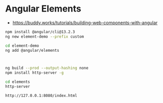 # Angular Elements

- https://buddy.works/tutorials/building-web-components-with-angular

```bash
npm install @angular/cli@13.2.3
ng new element-demo --prefix custom

cd element-demo
ng add @angular/elements



ng build --prod --output-hashing none
npm install http-server -g

cd elements
http-server

http://127.0.0.1:8080/index.html
```